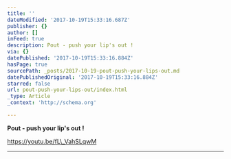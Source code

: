 ```yaml
---
title: ''
dateModified: '2017-10-19T15:33:16.687Z'
publisher: {}
author: []
inFeed: true
description: Pout - push your lip's out !
via: {}
datePublished: '2017-10-19T15:33:16.884Z'
hasPage: true
sourcePath: _posts/2017-10-19-pout-push-your-lips-out.md
datePublishedOriginal: '2017-10-19T15:33:16.884Z'
starred: false
url: pout-push-your-lips-out/index.html
_type: Article
_context: 'http://schema.org'

---
```

**Pout - push your lip's out !**

https://youtu.be/fL\_VahSLqwM

---